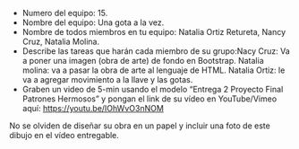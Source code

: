 - Numero del equipo: 15.
- Nombre del equipo: Una gota a la vez.
- Nombre de todos miembros en tu equipo: Natalia Ortiz Retureta, Nancy Cruz, Natalia Molina.
- Describe las tareas que harán cada miembro de su grupo:Nacy Cruz: Va a poner una imagen (obra de arte) de fondo en Bootstrap. Natalia molina: va a pasar la obra de arte al lenguaje de HTML. Natalia Ortiz: le va a agregar movimiento a la llave y las gotas. 
- Graben un video de 5-min usando el modelo “Entrega 2 Proyecto Final Patrones Hermosos” y pongan el link de su vídeo en YouTube/Vimeo aquí: 
https://youtu.be/IOhWvO3nNOM

No se olviden de diseñar su obra en un papel y incluir una foto de este dibujo en el vídeo entregable.

